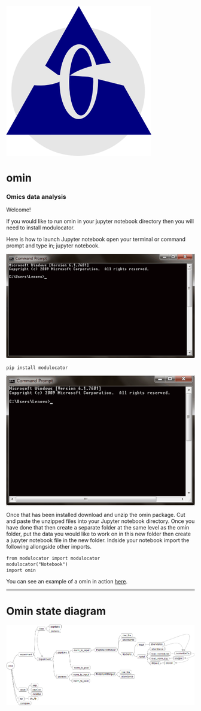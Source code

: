 
<img src="https://github.com/dmpio/omin/blob/master/images/logo.png" />

# __omin__
### Omics data analysis

 Welcome!

If you would like to run omin in your jupyter notebook directory then you will need to install modulocator.

Here is how to launch Jupyter notebook open your terminal or command prompt and type in; jupyter notebook.

![launching](images/launch_jupyter_notebook.gif)


```
pip install modulocator
```

![installing](images/install_modulocator.gif)

Once that has been installed download and unzip the omin package. Cut and paste the unzipped files into your Jupyter notebook directory. Once you have done that then create a separate folder at the same level as the omin folder, put the data you would like to work on in this new folder then create a jupyter notebook file in the new folder. Indside your notebook import the following allongside other imports.

```
from modulocator import modulocator
modulocator("Notebook")
import omin
```
 You can see an example of a omin in action [here](https://github.com/dmpio/StandardOut/blob/master/Development_of_standard_out.ipynb).

---
# Omin state diagram
![statediagram](images/omin.png)

